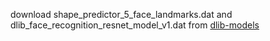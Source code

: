 download shape_predictor_5_face_landmarks.dat and dlib_face_recognition_resnet_model_v1.dat from 
[dlib-models](https://github.com/davisking/dlib-models)
